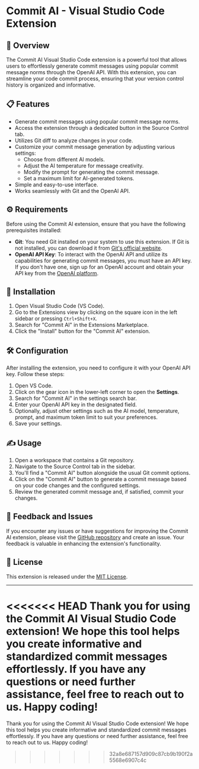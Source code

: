 # Commit AI - Visual Studio Code Extension

## 📌 Overview

The Commit AI Visual Studio Code extension is a powerful tool that allows users to effortlessly generate commit messages using popular commit message norms through the OpenAI API. With this extension, you can streamline your code commit process, ensuring that your version control history is organized and informative.

## 📋 Features

- Generate commit messages using popular commit message norms.
- Access the extension through a dedicated button in the Source Control tab.
- Utilizes Git diff to analyze changes in your code.
- Customize your commit message generation by adjusting various settings:
  - Choose from different AI models.
  - Adjust the AI temperature for message creativity.
  - Modify the prompt for generating the commit message.
  - Set a maximum limit for AI-generated tokens.
- Simple and easy-to-use interface.
- Works seamlessly with Git and the OpenAI API.

## ⚙ Requirements

Before using the Commit AI extension, ensure that you have the following prerequisites installed:

- **Git**: You need Git installed on your system to use this extension. If Git is not installed, you can download it from [Git's official website](https://git-scm.com/downloads).
- **OpenAI API Key**: To interact with the OpenAI API and utilize its capabilities for generating commit messages, you must have an API key. If you don't have one, sign up for an OpenAI account and obtain your API key from the [OpenAI platform](https://platform.openai.com/account/api-keys).

## 💾 Installation

1. Open Visual Studio Code (VS Code).
2. Go to the Extensions view by clicking on the square icon in the left sidebar or pressing `Ctrl+Shift+X`.
3. Search for "Commit AI" in the Extensions Marketplace.
4. Click the "Install" button for the "Commit AI" extension.

## 🛠 Configuration

After installing the extension, you need to configure it with your OpenAI API key. Follow these steps:

1. Open VS Code.
2. Click on the gear icon in the lower-left corner to open the **Settings**.
3. Search for "Commit AI" in the settings search bar.
4. Enter your OpenAI API key in the designated field.
5. Optionally, adjust other settings such as the AI model, temperature, prompt, and maximum token limit to suit your preferences.
6. Save your settings.

## ✍ Usage

1. Open a workspace that contains a Git repository.
2. Navigate to the Source Control tab in the sidebar.
3. You'll find a "Commit AI" button alongside the usual Git commit options.
4. Click on the "Commit AI" button to generate a commit message based on your code changes and the configured settings.
5. Review the generated commit message and, if satisfied, commit your changes.

## 🐞 Feedback and Issues

If you encounter any issues or have suggestions for improving the Commit AI extension, please visit the [GitHub repository](https://github.com/yourusername/commit-ai-extension) and create an issue. Your feedback is valuable in enhancing the extension's functionality.

## 📰 License

This extension is released under the [MIT License](LICENSE).

---

<<<<<<< HEAD
Thank you for using the Commit AI Visual Studio Code extension! We hope this tool helps you create informative and standardized commit messages effortlessly. If you have any questions or need further assistance, feel free to reach out to us. Happy coding!
=======
Thank you for using the Commit AI Visual Studio Code extension! We hope this tool helps you create informative and standardized commit messages effortlessly. If you have any questions or need further assistance, feel free to reach out to us. Happy coding!
>>>>>>> 32a8e687157d909c87cb9b190f2a5568e6907c4c
